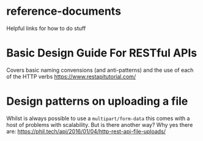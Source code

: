 # reference-documents
Helpful links for how to do stuff

# Basic Design Guide For RESTful APIs
Covers basic naming convensions (and anti-patterns) and the use of each of the HTTP verbs
https://www.restapitutorial.com/

# Design patterns on uploading a file
Whilst is always possible to use a `multipart/form-data` this comes with a host of problems with scalability. But is there another way? Why yes there are:
https://phil.tech/api/2016/01/04/http-rest-api-file-uploads/
